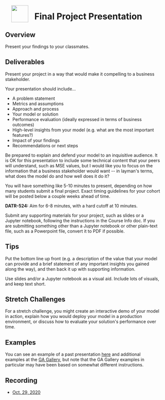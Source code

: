 <img src="http://imgur.com/1ZcRyrc.png" style="float: left; margin: 20px; height: 55px">

# Final Project Presentation

## Overview

Present your findings to your classmates.

## Deliverables

Present your project in a way that would make it compelling to a business stakeholder.

Your presentation should include...
   - A problem statement
   - Metrics and assumptions
   - Approach and process
   - Your model or solution
   - Performance evaluation (ideally expressed in terms of business outcomes)
   - High-level insights from your model (e.g. what are the most important features?)
   - Impact of your findings
   - Recommendations or next steps

Be prepared to explain and defend your model to an inquisitive audience. It is OK for this presentation to include some technical content that your peers will understand, such as MSE values, but I would like you to focus on the information that a business stakeholder would want -- in layman's terms, what does the model do and how well does it do it?

You will have something like 5-10 minutes to present, depending on how many students submit a final project. Exact timing guidelines for your cohort will be posted below a couple weeks ahead of time.

**DATR-524:** Aim for 6-8 minutes, with a hard cutoff at 10 minutes.

Submit any supporting materials for your project, such as slides or a Jupyter notebook, following the instructions in the Course Info doc. If you are submitting something other than a Jupyter notebook or other plain-text file, such as a Powerpoint file, convert it to PDF if possible.

## Tips

Put the bottom line up front (e.g. a description of the value that your model can provide and a brief statement of any important insights you gained along the way), and then back it up with supporting information.

Use slides and/or a Jupyter notebook as a visual aid. Include lots of visuals, and keep text short.

## Stretch Challenges

For a stretch challenge, you might create an interactive demo of your model in action, explain how you would deploy your model in a production environment, or discuss how to evaluate your solution's performance over time.

## Examples

You can see an example of a past presentation [here](./presentation_example.pdf) and additional examples at the [GA Gallery](https://gallery.generalassemb.ly/DS?metro=), but note that the GA Gallery examples in particular may have been based on somewhat different instructions.

## Recording

- [Oct. 29, 2020](https://generalassembly.zoom.us/rec/share/7uPVdUNiUqDMGnEwjx3SnSrWzQmsO7R_T2k4X7Dp-bvOQMtlj-cM9elfudEIerca.PYlb9aPJD1gYF9Tf)
